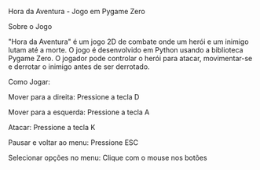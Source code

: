 Hora da Aventura - Jogo em Pygame Zero

Sobre o Jogo

"Hora da Aventura" é um jogo 2D de combate onde um herói e um inimigo lutam até a morte. O jogo é desenvolvido em Python usando a biblioteca Pygame Zero. O jogador pode controlar o herói para atacar, movimentar-se e derrotar o inimigo antes de ser derrotado.

Como Jogar:

Mover para a direita: Pressione a tecla D

Mover para a esquerda: Pressione a tecla A

Atacar: Pressione a tecla K

Pausar e voltar ao menu: Pressione ESC

Selecionar opções no menu: Clique com o mouse nos botões

